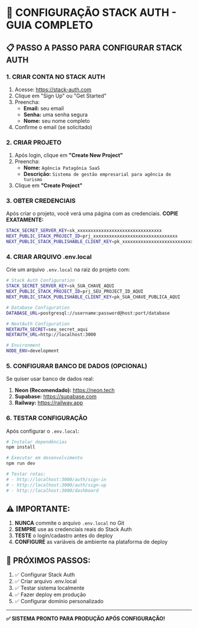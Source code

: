 # 🔐 CONFIGURAÇÃO STACK AUTH - GUIA COMPLETO

## 📋 **PASSO A PASSO PARA CONFIGURAR STACK AUTH**

### **1. CRIAR CONTA NO STACK AUTH**

1. Acesse: https://stack-auth.com
2. Clique em "Sign Up" ou "Get Started"
3. Preencha:
   - **Email:** seu email
   - **Senha:** uma senha segura
   - **Nome:** seu nome completo
4. Confirme o email (se solicitado)

### **2. CRIAR PROJETO**

1. Após login, clique em **"Create New Project"**
2. Preencha:
   - **Nome:** `Agência Patagônia SaaS`
   - **Descrição:** `Sistema de gestão empresarial para agência de turismo`
3. Clique em **"Create Project"**

### **3. OBTER CREDENCIAIS**

Após criar o projeto, você verá uma página com as credenciais. **COPIE EXATAMENTE:**

```bash
STACK_SECRET_SERVER_KEY=sk_xxxxxxxxxxxxxxxxxxxxxxxxxxxxxxxx
NEXT_PUBLIC_STACK_PROJECT_ID=prj_xxxxxxxxxxxxxxxxxxxxxxxxxxxxxxxx
NEXT_PUBLIC_STACK_PUBLISHABLE_CLIENT_KEY=pk_xxxxxxxxxxxxxxxxxxxxxxxxxxxxxxxx
```

### **4. CRIAR ARQUIVO .env.local**

Crie um arquivo `.env.local` na raiz do projeto com:

```bash
# Stack Auth Configuration
STACK_SECRET_SERVER_KEY=sk_SUA_CHAVE_AQUI
NEXT_PUBLIC_STACK_PROJECT_ID=prj_SEU_PROJECT_ID_AQUI
NEXT_PUBLIC_STACK_PUBLISHABLE_CLIENT_KEY=pk_SUA_CHAVE_PUBLICA_AQUI

# Database Configuration
DATABASE_URL=postgresql://username:password@host:port/database

# NextAuth Configuration
NEXTAUTH_SECRET=seu_secret_aqui
NEXTAUTH_URL=http://localhost:3000

# Environment
NODE_ENV=development
```

### **5. CONFIGURAR BANCO DE DADOS (OPCIONAL)**

Se quiser usar banco de dados real:

1. **Neon (Recomendado):** https://neon.tech
2. **Supabase:** https://supabase.com
3. **Railway:** https://railway.app

### **6. TESTAR CONFIGURAÇÃO**

Após configurar o `.env.local`:

```bash
# Instalar dependências
npm install

# Executar em desenvolvimento
npm run dev

# Testar rotas:
# - http://localhost:3000/auth/sign-in
# - http://localhost:3000/auth/sign-up
# - http://localhost:3000/dashboard
```

## ⚠️ **IMPORTANTE:**

1. **NUNCA** commite o arquivo `.env.local` no Git
2. **SEMPRE** use as credenciais reais do Stack Auth
3. **TESTE** o login/cadastro antes do deploy
4. **CONFIGURE** as variáveis de ambiente na plataforma de deploy

## 🚀 **PRÓXIMOS PASSOS:**

1. ✅ Configurar Stack Auth
2. ✅ Criar arquivo .env.local
3. ✅ Testar sistema localmente
4. ✅ Fazer deploy em produção
5. ✅ Configurar domínio personalizado

---

**✅ SISTEMA PRONTO PARA PRODUÇÃO APÓS CONFIGURAÇÃO!**
